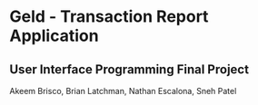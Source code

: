 # Geld - Transaction Report Application
## User Interface Programming Final Project

Akeem Brisco, Brian Latchman, Nathan Escalona, Sneh Patel
